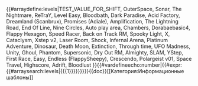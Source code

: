 {{#arraydefine:levels|TEST_VALUE_FOR_SHIFT,
OuterSpace,
Sonar,
The Nightmare,
ReTraY,
Level Easy,
Bloodbath,
Dark Paradise,
Acid Factory,
Dreamland (Scanbrux),
Promises (Adiale),
Amplification,
The Lightning Road,
End Of Line,
Nine Circles,
Auto play area,
Chambers,
Dorabaebasic4,
Flappy Hexagon,
Speed Racer,
Back on Track RM,
Spooky Light,
X,
Cataclysm,
Xstep v2,
Laser Room,
Shock,
Infernal Arena,
Platinum Adventure,
Dinosaur,
Death Moon,
Extinction,
Through time,
UFO Madness,
Unity,
Ghoul,
Phantom,
Supersonic,
Dry Out RM,
Almighty,
SLAM,
YStep,
First Race,
Easy,
Endless (FlappySheepy),
Crescendo,
Polargeist v01,
Space Travel,
Highscore,
Adrift,
Bloodlust
}}{{#vardefineecho:number|{{#expr:{{#arraysearch:levels|{{{1}}}}}}}}}<noinclude>{{doc}}[[Категория:Информационные шаблоны]]</noinclude>